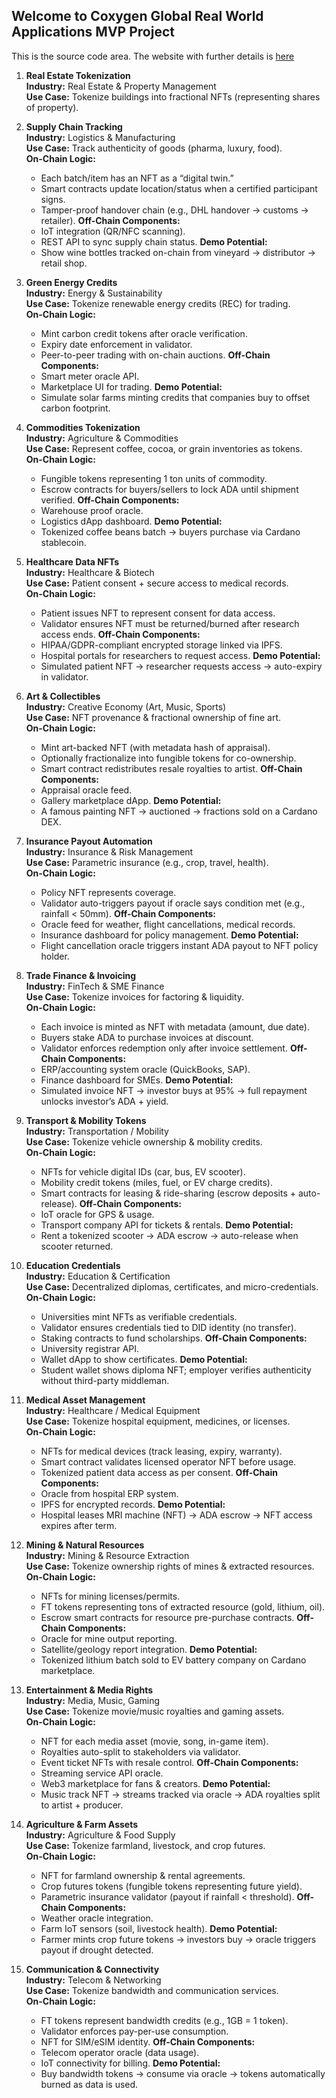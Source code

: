 ## Welcome to Coxygen Global Real World Applications MVP Project

This is the source code area. The website with further details is <a href="https://coxygen.co/rwa/">here</a> 

1. **Real Estate Tokenization**  
   **Industry:** Real Estate & Property Management  
   **Use Case:** Tokenize buildings into fractional NFTs (representing shares of property).

2. **Supply Chain Tracking**  
   **Industry:** Logistics & Manufacturing  
   **Use Case:** Track authenticity of goods (pharma, luxury, food).  
   **On-Chain Logic:**
   - Each batch/item has an NFT as a “digital twin.”
   - Smart contracts update location/status when a certified participant signs.
   - Tamper-proof handover chain (e.g., DHL handover → customs → retailer).
   **Off-Chain Components:**
   - IoT integration (QR/NFC scanning).
   - REST API to sync supply chain status.
   **Demo Potential:**
   - Show wine bottles tracked on-chain from vineyard → distributor → retail shop.

3. **Green Energy Credits**  
   **Industry:** Energy & Sustainability  
   **Use Case:** Tokenize renewable energy credits (REC) for trading.  
   **On-Chain Logic:**
   - Mint carbon credit tokens after oracle verification.
   - Expiry date enforcement in validator.
   - Peer-to-peer trading with on-chain auctions.
   **Off-Chain Components:**
   - Smart meter oracle API.
   - Marketplace UI for trading.
   **Demo Potential:**
   - Simulate solar farms minting credits that companies buy to offset carbon footprint.

4. **Commodities Tokenization**  
   **Industry:** Agriculture & Commodities  
   **Use Case:** Represent coffee, cocoa, or grain inventories as tokens.  
   **On-Chain Logic:**
   - Fungible tokens representing 1 ton units of commodity.
   - Escrow contracts for buyers/sellers to lock ADA until shipment verified.
   **Off-Chain Components:**
   - Warehouse proof oracle.
   - Logistics dApp dashboard.
   **Demo Potential:**
   - Tokenized coffee beans batch → buyers purchase via Cardano stablecoin.

5. **Healthcare Data NFTs**  
   **Industry:** Healthcare & Biotech  
   **Use Case:** Patient consent + secure access to medical records.  
   **On-Chain Logic:**
   - Patient issues NFT to represent consent for data access.
   - Validator ensures NFT must be returned/burned after research access ends.
   **Off-Chain Components:**
   - HIPAA/GDPR-compliant encrypted storage linked via IPFS.
   - Hospital portals for researchers to request access.
   **Demo Potential:**
   - Simulated patient NFT → researcher requests access → auto-expiry in validator.

6. **Art & Collectibles**  
   **Industry:** Creative Economy (Art, Music, Sports)  
   **Use Case:** NFT provenance & fractional ownership of fine art.  
   **On-Chain Logic:**
   - Mint art-backed NFT (with metadata hash of appraisal).
   - Optionally fractionalize into fungible tokens for co-ownership.
   - Smart contract redistributes resale royalties to artist.
   **Off-Chain Components:**
   - Appraisal oracle feed.
   - Gallery marketplace dApp.
   **Demo Potential:**
   - A famous painting NFT → auctioned → fractions sold on a Cardano DEX.

7. **Insurance Payout Automation**  
   **Industry:** Insurance & Risk Management  
   **Use Case:** Parametric insurance (e.g., crop, travel, health).  
   **On-Chain Logic:**
   - Policy NFT represents coverage.
   - Validator auto-triggers payout if oracle says condition met (e.g., rainfall < 50mm).
   **Off-Chain Components:**
   - Oracle feed for weather, flight cancellations, medical records.
   - Insurance dashboard for policy management.
   **Demo Potential:**
   - Flight cancellation oracle triggers instant ADA payout to NFT policy holder.

8. **Trade Finance & Invoicing**  
   **Industry:** FinTech & SME Finance  
   **Use Case:** Tokenize invoices for factoring & liquidity.  
   **On-Chain Logic:**
   - Each invoice is minted as NFT with metadata (amount, due date).
   - Buyers stake ADA to purchase invoices at discount.
   - Validator enforces redemption only after invoice settlement.
   **Off-Chain Components:**
   - ERP/accounting system oracle (QuickBooks, SAP).
   - Finance dashboard for SMEs.
   **Demo Potential:**
   - Simulated invoice NFT → investor buys at 95% → full repayment unlocks investor’s ADA + yield.

9. **Transport & Mobility Tokens**  
   **Industry:** Transportation / Mobility  
   **Use Case:** Tokenize vehicle ownership & mobility credits.  
   **On-Chain Logic:**
   - NFTs for vehicle digital IDs (car, bus, EV scooter).
   - Mobility credit tokens (miles, fuel, or EV charge credits).
   - Smart contracts for leasing & ride-sharing (escrow deposits + auto-release).
   **Off-Chain Components:**
   - IoT oracle for GPS & usage.
   - Transport company API for tickets & rentals.
   **Demo Potential:**
   - Rent a tokenized scooter → ADA escrow → auto-release when scooter returned.

10. **Education Credentials**  
    **Industry:** Education & Certification  
    **Use Case:** Decentralized diplomas, certificates, and micro-credentials.  
    **On-Chain Logic:**
    - Universities mint NFTs as verifiable credentials.
    - Validator ensures credentials tied to DID identity (no transfer).
    - Staking contracts to fund scholarships.
    **Off-Chain Components:**
    - University registrar API.
    - Wallet dApp to show certificates.
    **Demo Potential:**
    - Student wallet shows diploma NFT; employer verifies authenticity without third-party middleman.

11. **Medical Asset Management**  
    **Industry:** Healthcare / Medical Equipment  
    **Use Case:** Tokenize hospital equipment, medicines, or licenses.  
    **On-Chain Logic:**
    - NFTs for medical devices (track leasing, expiry, warranty).
    - Smart contract validates licensed operator NFT before usage.
    - Tokenized patient data access as per consent.
    **Off-Chain Components:**
    - Oracle from hospital ERP system.
    - IPFS for encrypted records.
    **Demo Potential:**
    - Hospital leases MRI machine (NFT) → ADA escrow → NFT access expires after term.

12. **Mining & Natural Resources**  
    **Industry:** Mining & Resource Extraction  
    **Use Case:** Tokenize ownership rights of mines & extracted resources.  
    **On-Chain Logic:**
    - NFTs for mining licenses/permits.
    - FT tokens representing tons of extracted resource (gold, lithium, oil).
    - Escrow smart contracts for resource pre-purchase contracts.
    **Off-Chain Components:**
    - Oracle for mine output reporting.
    - Satellite/geology report integration.
    **Demo Potential:**
    - Tokenized lithium batch sold to EV battery company on Cardano marketplace.

13. **Entertainment & Media Rights**  
    **Industry:** Media, Music, Gaming  
    **Use Case:** Tokenize movie/music royalties and gaming assets.  
    **On-Chain Logic:**
    - NFT for each media asset (movie, song, in-game item).
    - Royalties auto-split to stakeholders via validator.
    - Event ticket NFTs with resale control.
    **Off-Chain Components:**
    - Streaming service API oracle.
    - Web3 marketplace for fans & creators.
    **Demo Potential:**
    - Music track NFT → streams tracked via oracle → ADA royalties split to artist + producer.

14. **Agriculture & Farm Assets**  
    **Industry:** Agriculture & Food Supply  
    **Use Case:** Tokenize farmland, livestock, and crop futures.  
    **On-Chain Logic:**
    - NFT for farmland ownership & rental agreements.
    - Crop futures tokens (fungible tokens representing future yield).
    - Parametric insurance validator (payout if rainfall < threshold).
    **Off-Chain Components:**
    - Weather oracle integration.
    - Farm IoT sensors (soil, livestock health).
    **Demo Potential:**
    - Farmer mints crop future tokens → investors buy → oracle triggers payout if drought detected.

15. **Communication & Connectivity**  
    **Industry:** Telecom & Networking  
    **Use Case:** Tokenize bandwidth and communication services.  
    **On-Chain Logic:**
    - FT tokens represent bandwidth credits (e.g., 1GB = 1 token).
    - Validator enforces pay-per-use consumption.
    - NFT for SIM/eSIM identity.
    **Off-Chain Components:**
    - Telecom operator oracle (data usage).
    - IoT connectivity for billing.
    **Demo Potential:**
    - Buy bandwidth tokens → consume via oracle → tokens automatically burned as data is used.
